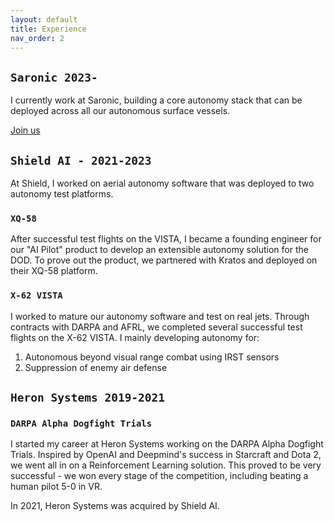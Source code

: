 ```yaml
---
layout: default
title: Experience
nav_order: 2
---
```

## `Saronic 2023-` 

I currently work at Saronic, building a core autonomy stack that can be deployed across all our autonomous surface vessels. 
 
[Join us](https://jobs.lever.co/saronic)

## `Shield AI - 2021-2023` 
At Shield, I worked on aerial autonomy software that was deployed to two autonomy test platforms.

### `XQ-58`

After successful test flights on the VISTA, I became a founding engineer for our "AI Pilot" product to develop an extensible autonomy solution for the DOD. To prove out the product, we partnered with Kratos and deployed on their XQ-58 platform.

### `X-62 VISTA`

I worked to mature our autonomy software and test on real jets. Through contracts with DARPA and AFRL, we completed several successful test flights on the X-62 VISTA. I mainly developing autonomy for:

1. Autonomous beyond visual range combat using IRST sensors
2. Suppression of enemy air defense

## `Heron Systems 2019-2021`

### `DARPA Alpha Dogfight Trials`

I started my career at Heron Systems working on the DARPA Alpha Dogfight Trials. Inspired by OpenAI and Deepmind's success in Starcraft and Dota 2, we went all in on a Reinforcement Learning solution. This proved to be very successful - we won every stage of the competition, including beating a human pilot 5-0 in VR. 

In 2021, Heron Systems was acquired by Shield AI.
